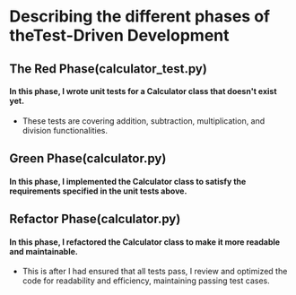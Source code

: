 # Describing the different phases of theTest-Driven Development

## The Red Phase(calculator_test.py)
#### In this phase, I wrote unit tests for a Calculator class that doesn't exist yet. 
- These tests are covering addition, subtraction, multiplication, and division functionalities.

## Green Phase(calculator.py)
#### In this phase, I implemented the Calculator class to satisfy the requirements specified in the unit tests above.

## Refactor Phase(calculator.py)
#### In this phase, I refactored the Calculator class to make it more readable and maintainable.

- This is after I had ensured that all tests pass, I review and optimized the code for readability and efficiency, maintaining passing test cases.

